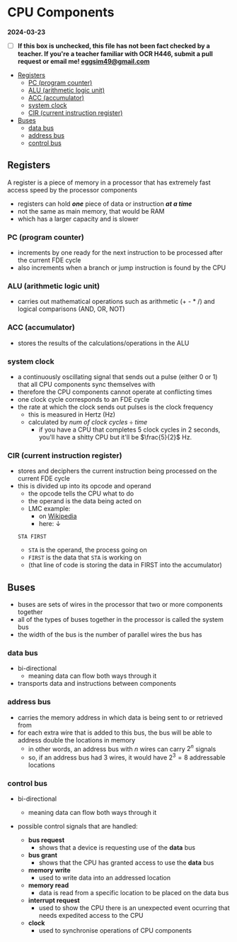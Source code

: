 # CPU Components

**2024-03-23**

- [ ] **If this box is unchecked, this file has not been fact checked by a teacher. If you're a teacher familiar with OCR H446, submit a pull request or email me! <eggsim49@gmail.com>**

<!-- vim-markdown-toc GFM -->

* [Registers](#registers)
    * [PC (program counter)](#pc-program-counter)
    * [ALU (arithmetic logic unit)](#alu-arithmetic-logic-unit)
    * [ACC (accumulator)](#acc-accumulator)
    * [system clock](#system-clock)
    * [CIR (current instruction register)](#cir-current-instruction-register)
* [Buses](#buses)
    * [data bus](#data-bus)
    * [address bus](#address-bus)
    * [control bus](#control-bus)

<!-- vim-markdown-toc -->

## Registers

A register is a piece of memory in a processor that has extremely fast access speed by the processor components
- registers can hold ***one*** piece of data or instruction ***at a time***
- not the same as main memory, that would be RAM
- which has a larger capacity and is slower

### PC (program counter)

- increments by one ready for the next instruction to be processed after the current FDE cycle
- also increments when a branch or jump instruction is found by the CPU

### ALU (arithmetic logic unit)

- carries out mathematical operations such as arithmetic (+ - * /) and logical comparisons (AND, OR, NOT)

### ACC (accumulator)

- stores the results of the calculations/operations in the ALU

### system clock

- a continuously oscillating signal that sends out a pulse (either 0 or 1) that all CPU components sync themselves with
- therefore the CPU components cannot operate at conflicting times
- one clock cycle corresponds to an FDE cycle
- the rate at which the clock sends out pulses is the clock frequency
    - this is measured in Hertz (Hz)
    - calculated by $num\ of\ clock\ cycles\div{time}$
        - if you have a CPU that completes 5 clock cycles in 2 seconds, you'll have a shitty CPU but it'll be $\frac{5}{2}$ Hz.

### CIR (current instruction register)

- stores and deciphers the current instruction being processed on the current FDE cycle
- this is divided up into its opcode and operand
    - the opcode tells the CPU what to do
    - the operand is the data being acted on
    - LMC example:
        - on [Wikipedia](https://en.wikipedia.org/wiki/Little_man_computer#Examples)
        - here: ↓
    ```
    STA FIRST
    ```
    - `STA` is the operand, the process going on
    - `FIRST` is the data that `STA` is working on
    - (that line of code is storing the data in FIRST into the accumulator)

## Buses

- buses are sets of wires in the processor that two or more components together
- all of the types of buses together in the processor is called the system bus
- the width of the bus is the number of parallel wires the bus has

### data bus

- bi-directional
    - meaning data can flow both ways through it
- transports data and instructions between components

### address bus

- carries the memory address in which data is being sent to or retrieved from
- for each extra wire that is added to this bus, the bus will be able to address double the locations in memory
    - in other words, an address bus with $n$ wires can carry $2^n$ signals
    - so, if an address bus had $3$ wires, it would have $2^3 = 8$ addressable locations

### control bus

- bi-directional
    - meaning data can flow both ways through it

- possible control signals that are handled:
    - **bus request**
        - shows that a device is requesting use of the **data** bus
    - **bus grant**
        - shows that the CPU has granted access to use the **data** bus
    - **memory write**
        - used to write data into an addressed location
    - **memory read**
        - data is read from a specific location to be placed on the data bus
    - **interrupt request**
        - used to show the CPU there is an unexpected event ocurring that needs expedited access to the CPU 
    - **clock**
        - used to synchronise operations of CPU components
